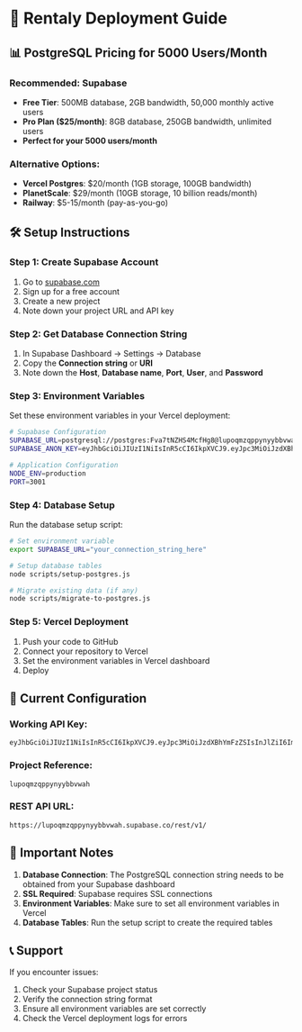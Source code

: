# 🚀 Rentaly Deployment Guide

## 📊 PostgreSQL Pricing for 5000 Users/Month

### **Recommended: Supabase**
- **Free Tier**: 500MB database, 2GB bandwidth, 50,000 monthly active users
- **Pro Plan ($25/month)**: 8GB database, 250GB bandwidth, unlimited users
- **Perfect for your 5000 users/month**

### **Alternative Options:**
- **Vercel Postgres**: $20/month (1GB storage, 100GB bandwidth)
- **PlanetScale**: $29/month (10GB storage, 10 billion reads/month)
- **Railway**: $5-15/month (pay-as-you-go)

## 🛠️ Setup Instructions

### **Step 1: Create Supabase Account**
1. Go to [supabase.com](https://supabase.com)
2. Sign up for a free account
3. Create a new project
4. Note down your project URL and API key

### **Step 2: Get Database Connection String**
1. In Supabase Dashboard → Settings → Database
2. Copy the **Connection string** or **URI**
3. Note down the **Host**, **Database name**, **Port**, **User**, and **Password**

### **Step 3: Environment Variables**
Set these environment variables in your Vercel deployment:

```bash
# Supabase Configuration
SUPABASE_URL=postgresql://postgres:Fva7tNZHS4McfHg8@lupoqmzqppynyybbvwah.supabase.co:5432/postgres
SUPABASE_ANON_KEY=eyJhbGciOiJIUzI1NiIsInR5cCI6IkpXVCJ9.eyJpc3MiOiJzdXBhYmFzZSIsInJlZiI6Imx1cG9xbXpxcHB5bnl5YmJ2d2FoIiwicm9sZSI6ImFub24iLCJpYXQiOjE3NTUzNTI0MzMsImV4cCI6MjA3MDkyODQzM30.DLz96LRZNw6BZsK6qhYDIbe70m7GAsPDMKAq6z1gfgI

# Application Configuration
NODE_ENV=production
PORT=3001
```

### **Step 4: Database Setup**
Run the database setup script:

```bash
# Set environment variable
export SUPABASE_URL="your_connection_string_here"

# Setup database tables
node scripts/setup-postgres.js

# Migrate existing data (if any)
node scripts/migrate-to-postgres.js
```

### **Step 5: Vercel Deployment**
1. Push your code to GitHub
2. Connect your repository to Vercel
3. Set the environment variables in Vercel dashboard
4. Deploy

## 🔧 Current Configuration

### **Working API Key:**
```
eyJhbGciOiJIUzI1NiIsInR5cCI6IkpXVCJ9.eyJpc3MiOiJzdXBhYmFzZSIsInJlZiI6Imx1cG9xbXpxcHB5bnl5YmJ2d2FoIiwicm9sZSI6ImFub24iLCJpYXQiOjE3NTUzNTI0MzMsImV4cCI6MjA3MDkyODQzM30.DLz96LRZNw6BZsK6qhYDIbe70m7GAsPDMKAq6z1gfgI
```

### **Project Reference:**
```
lupoqmzqppynyybbvwah
```

### **REST API URL:**
```
https://lupoqmzqppynyybbvwah.supabase.co/rest/v1/
```

## 🚨 Important Notes

1. **Database Connection**: The PostgreSQL connection string needs to be obtained from your Supabase dashboard
2. **SSL Required**: Supabase requires SSL connections
3. **Environment Variables**: Make sure to set all environment variables in Vercel
4. **Database Tables**: Run the setup script to create the required tables

## 📞 Support

If you encounter issues:
1. Check your Supabase project status
2. Verify the connection string format
3. Ensure all environment variables are set correctly
4. Check the Vercel deployment logs for errors 